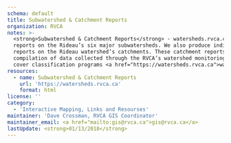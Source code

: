 ```yaml
---
schema: default
title: Subwatershed & Catchment Reports
organization: RVCA
notes: >-
  <strong>Subwatershed & Catchment Reports</strong> - watersheds.rvca.ca<br><br>The RVCA
  reports on the Rideau’s six major subwatersheds. We also produce individual
  reports on the Rideau watershed’s catchments. These catchment reports are a
  compilation of data collected through the RVCA’s watershed monitoring and land
  cover classification programs <a href="https://watersheds.rvca.ca">watersheds.rvca.ca</a>.
resources:
  - name: Subwatershed & Catchment Reports
    url: 'https://watersheds.rvca.ca'
    format: html
license: ''
category:
  - 'Interactive Mapping, Links and Resourses'
maintainer: 'Dave Crossman, RVCA GIS Coordinator'
maintainer_email: <a href="mailto:gis@rvca.ca">gis@rvca.ca</a>
lastUpdate: <strong>01/13/2018</strong>
---
```

